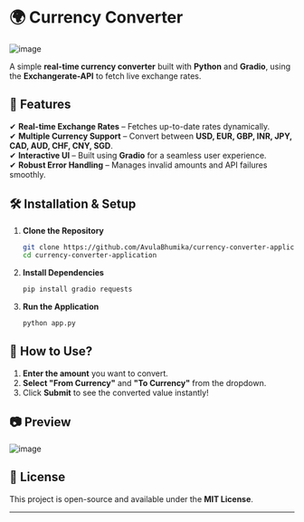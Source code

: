 # **🌍 Currency Converter**  

![image](https://github.com/user-attachments/assets/9d4c319c-10df-43de-b64f-eaf3d01594c7)


A simple **real-time currency converter** built with **Python** and **Gradio**, using the **Exchangerate-API** to fetch live exchange rates.  

## **🚀 Features**  
✔ **Real-time Exchange Rates** – Fetches up-to-date rates dynamically.  
✔ **Multiple Currency Support** – Convert between **USD, EUR, GBP, INR, JPY, CAD, AUD, CHF, CNY, SGD**.  
✔ **Interactive UI** – Built using **Gradio** for a seamless user experience.  
✔ **Robust Error Handling** – Manages invalid amounts and API failures smoothly.  

## **🛠 Installation & Setup**  

1. **Clone the Repository**  
   ```bash
   git clone https://github.com/AvulaBhumika/currency-converter-application.git
   cd currency-converter-application
   ```

2. **Install Dependencies**  
   ```bash
   pip install gradio requests
   ```

3. **Run the Application**  
   ```bash
   python app.py
   ```

## **📌 How to Use?**  
1. **Enter the amount** you want to convert.  
2. **Select "From Currency"** and **"To Currency"** from the dropdown.  
3. Click **Submit** to see the converted value instantly!  

## **📷 Preview**  

![image](https://github.com/user-attachments/assets/4da3529e-71ea-4cf0-8662-ac2addadc08d)


## **📜 License**  
This project is open-source and available under the **MIT License**.  

---
